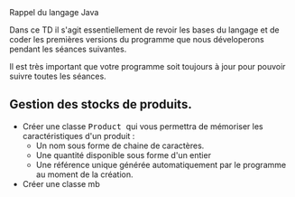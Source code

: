  <html> 
 <head>
  <title> TD1 </title>
 </head>
 <body>
Rappel du langage Java  

Dans ce TD il s'agit essentiellement de revoir les bases du langage et de coder les premières versions du programme 
que nous déveloperons pendant les séances suivantes.

Il est très important que votre programme soit toujours à jour pour pouvoir suivre toutes les séances.

<h2> Gestion des stocks de produits.</h2>
 <ul>
  <li> Créer une classe <tt> Product </tt> qui vous permettra de mémoriser les caractéristiques d'un produit :
     <ul>
      <li> Un nom sous forme de chaine de caractères.</li>
      <li> Une quantité disponible sous forme d'un entier</li>
      <li> Une référence unique générée automatiquement par le programme au moment de la création.  </li>
   </ul>
<li> Créer une classe 
mb
